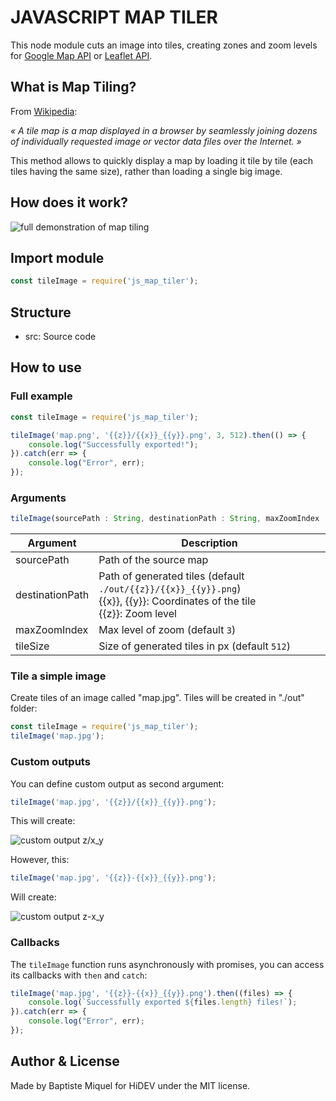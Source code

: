 # JAVASCRIPT MAP TILER

This node module cuts an image into tiles, creating zones and zoom levels for [Google Map API](https://developers.google.com/maps/documentation) or [Leaflet API](https://leafletjs.com).



## What is Map Tiling?

From [Wikipedia](https://en.wikipedia.org/wiki/Tiled_web_map):

*« A tile map is a map displayed in a browser by seamlessly joining dozens of individually requested image or vector data files over the Internet. »*

This method allows to quickly display a map by loading it tile by tile (each tiles having the same size), rather than loading a single big image.



## How does it work?



![full demonstration of map tiling](https://i.imgur.com/GxtyDUb.png)



## Import module

```js
const tileImage = require('js_map_tiler');
```



## Structure

* src: Source code



## How to use

### Full example

```js
const tileImage = require('js_map_tiler');

tileImage('map.png', '{{z}}/{{x}}_{{y}}.png', 3, 512).then(() => {
    console.log("Successfully exported!");
}).catch(err => {
    console.log("Error", err);
});
```



### Arguments

```js
tileImage(sourcePath : String, destinationPath : String, maxZoomIndex : Number, tileSize : Number) : Promise
```



| Argument        | Description                                                  |
| --------------- | ------------------------------------------------------------ |
| sourcePath      | Path of the source map                                       |
| destinationPath | Path of generated tiles (default `./out/{{z}}/{{x}}_{{y}}.png`)<br />  {{x}}, {{y}}: Coordinates of the tile<br />  {{z}}: Zoom level |
| maxZoomIndex    | Max level of zoom (default `3`)                              |
| tileSize        | Size of generated tiles in px (default `512`)                |



### Tile a simple image

Create tiles of an image called "map.jpg". Tiles will be created in "./out" folder:

```js
const tileImage = require('js_map_tiler');
tileImage('map.jpg');
```



### Custom outputs

You can define custom output as second argument:

```js
tileImage('map.jpg', '{{z}}/{{x}}_{{y}}.png');
```

This will create:

![custom output z/x_y](https://i.imgur.com/oFwTzuU.png)


However, this:

```js
tileImage('map.jpg', '{{z}}-{{x}}_{{y}}.png');
```

Will create:

![custom output z-x_y](https://i.imgur.com/waCHLtH.png)



### Callbacks

The `tileImage` function runs asynchronously with promises, you can access its callbacks with `then` and `catch`:

```js
tileImage('map.jpg', '{{z}}-{{x}}_{{y}}.png').then((files) => {
    console.log(`Successfully exported ${files.length} files!`);
}).catch(err => {
    console.log("Error", err);
});
```



## Author & License

Made by Baptiste Miquel for HiDEV under the MIT license.